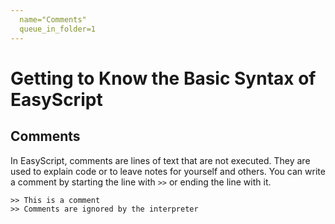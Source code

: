 ```yaml
---
  name="Comments"
  queue_in_folder=1
---
```


# Getting to Know the Basic Syntax of EasyScript

## Comments
In EasyScript, comments are lines of text that are not executed. They are used to explain code or to leave notes for yourself and others. You can write a comment by starting the line with `>>` or ending the line with it.

```ess
>> This is a comment
>> Comments are ignored by the interpreter
```